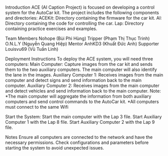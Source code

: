 Introduction
ACE (AI Caption Project) is focused on developing a control system for the AutoCar kit. The project includes the following components and directories:
    ACEKit: Directory containing the firmware for the car kit.
    AI: Directory containing the code for controlling the car.
    Lap: Directory containing practice exercises and examples.

Team Members
    Nohope (Bùi Phi Hùng)
    Tripper (Phạm Thị Thục Trinh)
    O.N.L.Y (Nguyễn Quang Hiệp)
Mentor
    AnhKD3 (Khuất Đức Anh)
Supporter
    Louisvu69 (Vũ Tuấn Linh)

Deployment Instructions
To deploy the ACE system, you will need three computers:
    Main Computer:  Capture images from the car kit and sends them to the two auxiliary computers. The main computer will also identify the lane in the images.
    Auxiliary Computer 1: Receives images from the main computer and detect signs and send information back to the main computer.
    Auxiliary Computer 2: Receives images from the main computer and detect vehicles and send information back to the main computer.
Note: 
    *The main computer will aggregate the information from both auxiliary computers and send control commands to the AutoCar kit.
    *All computers must connect to the same Wifi

Start the System:
    Start the main computer with the Lap 3 file.
    Start Auxiliary Computer 1 with the Lap 8 file.
    Start Auxiliary Computer 2 with the Lap 9 file.

Notes
    Ensure all computers are connected to the network and have the necessary permissions.
    Check configurations and parameters before starting the system to avoid unexpected issues.
